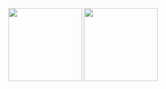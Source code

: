 <!--
- 🔭 I’m currently working on ...
- 🌱 I’m currently learning ...
- 👯 I’m looking to collaborate on ...
- 🤔 I’m looking for help with ...
- 💬 Ask me about ...
- 📫 How to reach me: ...
- 😄 Pronouns: ...
- ⚡ Fun fact: ...
-->

<div>
  <!-- My stats -->
  <img height="150em" src="https://github-readme-stats.vercel.app/api?    username=Mathias231&&show_icons=true&title_color=ffffff&icon_color=bb2acf&text_color=daf7dc&bg_color=151515" />

  <!-- My top used languages -->
  <img height="150em" src="https://github-readme-stats.vercel.app/api/top-langs/?username=Mathias231&layout=compact&langs_count=16&theme=dark" />
</div>
